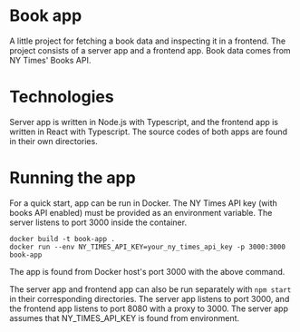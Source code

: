 # Book app
A little project for fetching a book data and inspecting it in a frontend. The project consists of a server app and a frontend app. Book data comes from NY Times' Books API.

# Technologies
Server app is written in Node.js with Typescript, and the frontend app is written in React with Typescript. The source codes of both apps are found in their own directories.

# Running the app
For a quick start, app can be run in Docker. The NY Times API key (with books API enabled) must be provided as an environment variable. The server listens to port 3000 inside the container.

```
docker build -t book-app .
docker run --env NY_TIMES_API_KEY=your_ny_times_api_key -p 3000:3000 book-app
```

The app is found from Docker host's port 3000 with the above command.

The server app and frontend app can also be run separately with `npm start` in their corresponding directories. The server app listens to port 3000, and the frontend app listens to port 8080 with a proxy to 3000. The server app assumes that NY_TIMES_API_KEY is found from environment.
